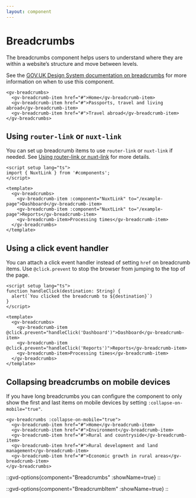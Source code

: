 ```yaml
---
layout: component
---
```


# Breadcrumbs

The breadcrumbs component helps users to understand where they are within a website’s structure and move between levels.

See the [GOV.UK Design System documentation on breadcrumbs](https://design-system.service.gov.uk/components/breadcrumbs/) for more information on when to use this component.

```vue-html
<gv-breadcrumbs>
  <gv-breadcrumb-item href="#">Home</gv-breadcrumb-item>
  <gv-breadcrumb-item href="#">Passports, travel and living abroad</gv-breadcrumb-item>
  <gv-breadcrumb-item href="#">Travel abroad</gv-breadcrumb-item>
</gv-breadcrumbs>
```

## Using `router-link` or `nuxt-link`

You can set up breadcrumb items to use `router-link` or `nuxt-link` if needed. See
[Using router-link or nuxt-link](/get-started/using-router-link-or-nuxt-link) for more details.

```vue
<script setup lang="ts">
import { NuxtLink } from '#components';
</script>

<template>
  <gv-breadcrumbs>
    <gv-breadcrumb-item :component="NuxtLink" to="/example-page">Dashboard</gv-breadcrumb-item>
    <gv-breadcrumb-item :component="NuxtLink" to="/example-page">Reports</gv-breadcrumb-item>
    <gv-breadcrumb-item>Processing times</gv-breadcrumb-item>
  </gv-breadcrumbs>
</template>
```

## Using a click event handler

You can attach a click event handler instead of setting `href` on breadcrumb items. Use `@click.prevent` to stop the browser from jumping to the top of the page.

```vue
<script setup lang="ts">
function handleClick(destination: String) {
  alert(`You clicked the breadcrumb to ${destination}`)
}
</script>

<template>
  <gv-breadcrumbs>
    <gv-breadcrumb-item @click.prevent="handleClick('Dashboard')">Dashboard</gv-breadcrumb-item>
    <gv-breadcrumb-item @click.prevent="handleClick('Reports')">Reports</gv-breadcrumb-item>
    <gv-breadcrumb-item>Processing times</gv-breadcrumb-item>
  </gv-breadcrumbs>
</template>
```

## Collapsing breadcrumbs on mobile devices

If you have long breadcrumbs you can configure the component to only show the first and last items on mobile devices
by setting `:collapse-on-mobile="true"`.

```vue-html
<gv-breadcrumbs :collapse-on-mobile="true">
  <gv-breadcrumb-item href="#">Home</gv-breadcrumb-item>
  <gv-breadcrumb-item href="#">Environment</gv-breadcrumb-item>
  <gv-breadcrumb-item href="#">Rural and countryside</gv-breadcrumb-item>
  <gv-breadcrumb-item href="#">Rural development and land management</gv-breadcrumb-item>
  <gv-breadcrumb-item href="#">Economic growth in rural areas</gv-breadcrumb-item>
</gv-breadcrumbs>
```

::gvd-options{component="Breadcrumbs" :showName=true}
::

::gvd-options{component="BreadcrumbItem" :showName=true}
::